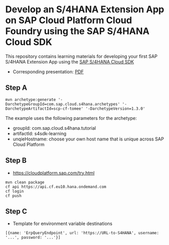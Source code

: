 # Develop an S/4HANA Extension App on SAP Cloud Platform Cloud Foundry using the SAP S/4HANA Cloud SDK
This repository contains learning materials for developing your first SAP S/4HANA Extension App using the [SAP S/4HANA Cloud SDK](https://www.sap.com/s4sdk)
* Corresponding presentation: [PDF](https://raw.githubusercontent.com/SAP/cloud-s4-sdk-examples/blob/learning/20171013_Partner%20Lecture%20Session_SDK.pdf)

## Step A
```
mvn archetype:generate '-DarchetypeGroupId=com.sap.cloud.s4hana.archetypes' '-DarchetypeArtifactId=scp-cf-tomee' '-DarchetypeVersion=1.3.0'
```
The example uses the following parameters for the archetype:
* groupId: com.sap.cloud.s4hana.tutorial
* artifactId: s4sdk-learning
* unqieHostname: choose your own host name that is unique across SAP Cloud Platform

## Step B
* https://cloudplatform.sap.com/try.html
```
mvn clean package
cf api https://api.cf.eu10.hana.ondemand.com
cf login
cf push
```

## Step C
* Template for environment variable destinations
```
[{name: 'ErpQueryEndpoint', url: 'https://URL-to-S4HANA', username: '...', password: '...'}]
```